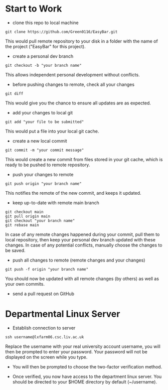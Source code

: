 # Start to Work
 - clone this repo to local machine

 ```shell
 git clone https://github.com/Green0116/EasyBar.git
 ```
 
 This would pull remote repository to your disk in a folder with the name of the project ("EasyBar" for this project).
 
 - create a personal dev branch

 ```shell
 git checkout -b "your branch name"
 ```
 
 This allows independent personal development without conflicts.
 
 - before pushing changes to remote, check all your changes

 ```shell
 git diff
 ```
 
 This would give you the chance to ensure all updates are as expected.
 
 - add your changes to local git

 ```shell
 git add "your file to be submitted"
 ```
 
 This would put a file into your local git cache.
 
 - create a new local commit

 ```shell
 git commit -m "your commit message"
 ```
 
 This would create a new commit from files stored in your git cache, which is ready to be pushed to remote repository.
 
 - push your changes to remote

 ```shell
 git push origin "your branch name"
 ```
 
 This notifies the remote of the new commit, and keeps it updated.
 
 - keep up-to-date with remote main branch

 ```shell
 git checkout main
 git pull origin main
 git checkout "your branch name"
 git rebase main
 ```
 
 In case of any remote changes happened during your commit, pull them to local repository, then keep your personal dev branch updated with these changes. In case of any potential conflicts, manually choose the changes to be saved.
 
 - push all changes to remote (remote changes and your changes)

 ```shell
 git push -f origin "your branch name"
 ```
 
 You should now be updated with all remote changes (by others) as well as your own commits.
 
 - send a pull request on GitHub

# Departmental Linux Server

 - Establish connection to server

 ```shell
 ssh username@lxfarm06.csc.liv.ac.uk
 ```
 Replace the username with your real university account username, you will then be prompted to enter your password. Your password will not be displayed on the screen while you type.
 
 - You will then be prompted to choose the two-factor verification method.

 - Once verified, you now have access to the department linux server. You should be directed to your $HOME directory by default (~/username).